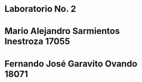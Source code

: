 # Laboratorio No. 2
# Mario Alejandro Sarmientos Inestroza 17055
# Fernando José Garavito Ovando 18071
